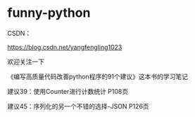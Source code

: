 # funny-python
CSDN：

https://blog.csdn.net/yangfengling1023

欢迎关注一下

《编写高质量代码改善python程序的91个建议》这本书的学习笔记

建议39：使用Counter进行计数统计  P108页

建议45：序列化的另一个不错的选择-JSON P126页